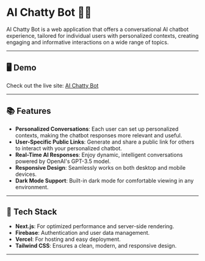 # **AI Chatty Bot 🤖💬**

AI Chatty Bot is a web application that offers a conversational AI chatbot experience, tailored for individual users with personalized contexts, creating engaging and informative interactions on a wide range of topics.

---

## **🖥️ Demo**
Check out the live site: [AI Chatty Bot](https://aichattybot.com/)

---

## **📚 Features**

- **Personalized Conversations**: Each user can set up personalized contexts, making the chatbot responses more relevant and useful.
- **User-Specific Public Links**: Generate and share a public link for others to interact with your personalized chatbot.
- **Real-Time AI Responses**: Enjoy dynamic, intelligent conversations powered by OpenAI's GPT-3.5 model.
- **Responsive Design**: Seamlessly works on both desktop and mobile devices.
- **Dark Mode Support**: Built-in dark mode for comfortable viewing in any environment.

---

## **🚀 Tech Stack**

- **Next.js**: For optimized performance and server-side rendering.
- **Firebase**: Authentication and user data management.
- **Vercel**: For hosting and easy deployment.
- **Tailwind CSS**: Ensures a clean, modern, and responsive design.

---

